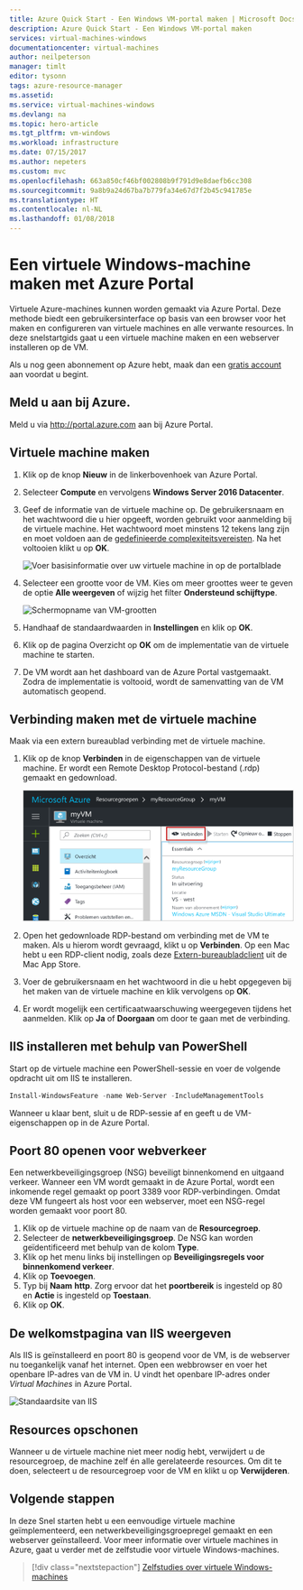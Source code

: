 ```yaml
---
title: Azure Quick Start - Een Windows VM-portal maken | Microsoft Docs
description: Azure Quick Start - Een Windows VM-portal maken
services: virtual-machines-windows
documentationcenter: virtual-machines
author: neilpeterson
manager: timlt
editor: tysonn
tags: azure-resource-manager
ms.assetid: 
ms.service: virtual-machines-windows
ms.devlang: na
ms.topic: hero-article
ms.tgt_pltfrm: vm-windows
ms.workload: infrastructure
ms.date: 07/15/2017
ms.author: nepeters
ms.custom: mvc
ms.openlocfilehash: 663a850cf46bf002808b9f791d9e8daefb6cc308
ms.sourcegitcommit: 9a8b9a24d67ba7b779fa34e67d7f2b45c941785e
ms.translationtype: HT
ms.contentlocale: nl-NL
ms.lasthandoff: 01/08/2018
---
```

# <a name="create-a-windows-virtual-machine-with-the-azure-portal"></a>Een virtuele Windows-machine maken met Azure Portal

Virtuele Azure-machines kunnen worden gemaakt via Azure Portal. Deze methode biedt een gebruikersinterface op basis van een browser voor het maken en configureren van virtuele machines en alle verwante resources. In deze snelstartgids gaat u een virtuele machine maken en een webserver installeren op de VM.

Als u nog geen abonnement op Azure hebt, maak dan een [gratis account](https://azure.microsoft.com/free/?WT.mc_id=A261C142F) aan voordat u begint.

## <a name="log-in-to-azure"></a>Meld u aan bij Azure.

Meld u via http://portal.azure.com aan bij Azure Portal.

## <a name="create-virtual-machine"></a>Virtuele machine maken

1. Klik op de knop **Nieuw** in de linkerbovenhoek van Azure Portal.

2. Selecteer **Compute** en vervolgens **Windows Server 2016 Datacenter**. 

3. Geef de informatie van de virtuele machine op. De gebruikersnaam en het wachtwoord die u hier opgeeft, worden gebruikt voor aanmelding bij de virtuele machine. Het wachtwoord moet minstens 12 tekens lang zijn en moet voldoen aan de [gedefinieerde complexiteitsvereisten](faq.md#what-are-the-password-requirements-when-creating-a-vm). Na het voltooien klikt u op **OK**.

    ![Voer basisinformatie over uw virtuele machine in op de portalblade](./media/quick-create-portal/create-windows-vm-portal-basic-blade.png)  

4. Selecteer een grootte voor de VM. Kies om meer groottes weer te geven de optie **Alle weergeven** of wijzig het filter **Ondersteund schijftype**. 

    ![Schermopname van VM-grootten](./media/quick-create-portal/create-windows-vm-portal-sizes.png)  

5. Handhaaf de standaardwaarden in **Instellingen** en klik op **OK**. 

6. Klik op de pagina Overzicht op **OK** om de implementatie van de virtuele machine te starten.

7. De VM wordt aan het dashboard van de Azure Portal vastgemaakt. Zodra de implementatie is voltooid, wordt de samenvatting van de VM automatisch geopend.


## <a name="connect-to-virtual-machine"></a>Verbinding maken met de virtuele machine

Maak via een extern bureaublad verbinding met de virtuele machine.

1. Klik op de knop **Verbinden** in de eigenschappen van de virtuele machine. Er wordt een Remote Desktop Protocol-bestand (.rdp) gemaakt en gedownload.

    ![Portal 9](./media/quick-create-portal/quick-create-portal/portal-quick-start-9.png) 

2. Open het gedownloade RDP-bestand om verbinding met de VM te maken. Als u hierom wordt gevraagd, klikt u op **Verbinden**. Op een Mac hebt u een RDP-client nodig, zoals deze [Extern-bureaubladclient](https://itunes.apple.com/us/app/microsoft-remote-desktop/id715768417?mt=12) uit de Mac App Store.

3. Voer de gebruikersnaam en het wachtwoord in die u hebt opgegeven bij het maken van de virtuele machine en klik vervolgens op **OK**.

4. Er wordt mogelijk een certificaatwaarschuwing weergegeven tijdens het aanmelden. Klik op **Ja** of **Doorgaan** om door te gaan met de verbinding.


## <a name="install-iis-using-powershell"></a>IIS installeren met behulp van PowerShell

Start op de virtuele machine een PowerShell-sessie en voer de volgende opdracht uit om IIS te installeren.

```powershell
Install-WindowsFeature -name Web-Server -IncludeManagementTools
```

Wanneer u klaar bent, sluit u de RDP-sessie af en geeft u de VM-eigenschappen op in de Azure Portal.

## <a name="open-port-80-for-web-traffic"></a>Poort 80 openen voor webverkeer 

Een netwerkbeveiligingsgroep (NSG) beveiligt binnenkomend en uitgaand verkeer. Wanneer een VM wordt gemaakt in de Azure Portal, wordt een inkomende regel gemaakt op poort 3389 voor RDP-verbindingen. Omdat deze VM fungeert als host voor een webserver, moet een NSG-regel worden gemaakt voor poort 80.

1. Klik op de virtuele machine op de naam van de **Resourcegroep**.
2. Selecteer de **netwerkbeveiligingsgroep**. De NSG kan worden geïdentificeerd met behulp van de kolom **Type**. 
3. Klik op het menu links bij instellingen op **Beveiligingsregels voor binnenkomend verkeer**.
4. Klik op **Toevoegen**.
5. Typ bij **Naam** **http**. Zorg ervoor dat het **poortbereik** is ingesteld op 80 en **Actie** is ingesteld op **Toestaan**. 
6. Klik op **OK**.


## <a name="view-the-iis-welcome-page"></a>De welkomstpagina van IIS weergeven

Als IIS is geïnstalleerd en poort 80 is geopend voor de VM, is de webserver nu toegankelijk vanaf het internet. Open een webbrowser en voer het openbare IP-adres van de VM in. U vindt het openbare IP-adres onder *Virtual Machines* in Azure Portal.

![Standaardsite van IIS](./media/quick-create-powershell/default-iis-website.png) 

## <a name="clean-up-resources"></a>Resources opschonen

Wanneer u de virtuele machine niet meer nodig hebt, verwijdert u de resourcegroep, de machine zelf én alle gerelateerde resources. Om dit te doen, selecteert u de resourcegroep voor de VM en klikt u op **Verwijderen**.

## <a name="next-steps"></a>Volgende stappen

In deze Snel starten hebt u een eenvoudige virtuele machine geïmplementeerd, een netwerkbeveiligingsgroepregel gemaakt en een webserver geïnstalleerd. Voor meer informatie over virtuele machines in Azure, gaat u verder met de zelfstudie voor virtuele Windows-machines.

> [!div class="nextstepaction"]
> [Zelfstudies over virtuele Windows-machines](./tutorial-manage-vm.md)
